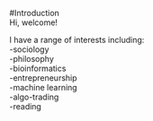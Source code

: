 #Introduction  
Hi, welcome!

I have a range of interests including:  
-sociology  
-philosophy  
-bioinformatics  
-entrepreneurship  
-machine learning  
-algo-trading  
-reading  

<!---
microtruths/microtruths is a ✨ special ✨ repository because its `README.md` (this file) appears on your GitHub profile.
You can click the Preview link to take a look at your changes.
--->
